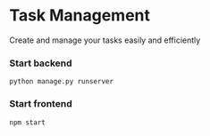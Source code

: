 # Task Management

Create and manage your tasks easily and efficiently

### Start backend
`python manage.py runserver`

### Start frontend
`npm start`


